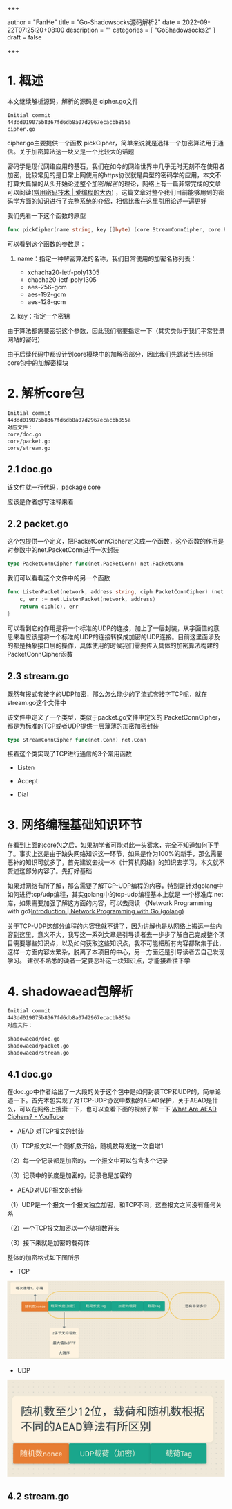 +++

author = "FanHe"
title = "Go-Shadowsocks源码解析2"
date = 2022-09-22T07:25:20+08:00
description = ""
categories = [
 "GoShadowsocks2"
]
draft = false

+++

# 1. 概述

本文继续解析源码，解析的源码是 cipher.go文件

```textile
Initial commit
443dd019075b8367fd6db8a07d2967ecacbb855a
cipher.go
```

cipher.go主要提供一个函数 pickCipher，简单来说就是选择一个加密算法用于通信。关于加密算法这一块又是一个比较大的话题

密码学是现代网络应用的基石，我们在如今的网络世界中几乎无时无刻不在使用者加密，比较常见的是日常上网使用的https协议就是典型的密码学的应用，本文不打算大篇幅的从头开始论述整个加密/解密的理论，网络上有一篇非常完成的文章可以阅读([常用密码技术 | 爱编程的大丙](https://subingwen.cn/golang/cryptology/)) ，这篇文章对整个我们目前能够用到的密码学方面的知识进行了完整系统的介绍，相信比我在这里引用论述一遍更好

我们先看一下这个函数的原型

```go
func pickCipher(name string, key []byte) (core.StreamConnCipher, core.PacketConnCipher, error)
```

可以看到这个函数的参数是：

1. name：指定一种解密算法的名称，我们日常使用的加密名称列表：
   
   - xchacha20-ietf-poly1305
   - chacha20-ietf-poly1305
   - aes-256-gcm
   - aes-192-gcm
   - aes-128-gcm

2. key：指定一个密钥

由于算法都需要密钥这个参数，因此我们需要指定一下（其实类似于我们平常登录网站的密码）

由于后续代码中都设计到core模块中的加解密部分，因此我们先跳转到去剖析 core包中的加解密模块

# 2. 解析core包

```textile
Initial commit
443dd019075b8367fd6db8a07d2967ecacbb855a
对应文件：
core/doc.go
core/packet.go
core/stream.go
```

## 2.1 doc.go

该文件就一行代码，package core

应该是作者想写注释来着

## 2.2 packet.go

这个包提供一个定义，把PacketConnCipher定义成一个函数，这个函数的作用是对参数中的net.PacketConn进行一次封装

```go
type PacketConnCipher func(net.PacketConn) net.PacketConn
```

我们可以看看这个文件中的另一个函数

```go
func ListenPacket(network, address string, ciph PacketConnCipher) (net.PacketConn, error) {
    c, err := net.ListenPacket(network, address)
    return ciph(c), err
}
```

可以看到它的作用是将一个标准的UDP的连接，加上了一层封装，从字面值的意思来看应该是将一个标准的UDP的连接转换成加密的UDP连接。目前这里面涉及的都是抽象接口层的操作，具体使用的时候我们需要传入具体的加密算法构建的PacketConnCipher函数

## 2.3 stream.go

既然有报式套接字的UDP加密，那么怎么能少的了流式套接字TCP呢，就在stream.go这个文件中

该文件中定义了一个类型，类似于packet.go文件中定义的 PacketConnCipher，都是为标准的TCP或者UDP提供一层薄薄的加密加密封装

```go
type StreamConnCipher func(net.Conn) net.Conn
```

接着这个类实现了TCP进行通信的3个常用函数

- Listen

- Accept

- Dial

# 3. 网络编程基础知识环节

在看到上面的core包之后，如果初学者可能对此一头雾水，完全不知道如何下手了。事实上这是由于缺失网络知识这一环节，如果是作为100%的新手，那么需要恶补的知识可就多了，首先建议去找一本《计算机网络》的知识去学习，本文就不赘述这部分内容了。先打好基础

如果对网络有所了解，那么需要了解TCP-UDP编程的内容，特别是针对golang中如何进行tcp/udp编程，其实golang中的tcp-udp编程基本上就是 一个标准库 net 库，如果需要加强了解这方面的内容，可以去阅读 《Network Programming with go》[Introduction | Network Programming with Go (golang)](https://ipfs.io/ipfs/QmfYeDhGH9bZzihBUDEQbCbTc5k5FZKURMUoUvfmc27BwL/index.html)

关于TCP-UDP这部分编程的内容我就不讲了，因为讲解也是从网络上搬运一些内容到这里，意义不大，我写这一系列文章是引导读者去一步步了解自己完成整个项目需要哪些知识点，以及如何获取这些知识点，我不可能把所有内容都聚集于此，这样一方面内容太繁杂，脱离了本项目的中心，另一方面还是引导读者去自己发现学习。 建议不熟悉的读者一定要恶补这一块知识点，才能接着往下学

# 4. shadowaead包解析

```textile
Initial commit
443dd019075b8367fd6db8a07d2967ecacbb855a
对应文件：

shadowaead/doc.go
shadowaead/packet.go
shadowaead/stream.go
```

## 4.1 doc.go

在doc.go中作者给出了一大段的关于这个包中是如何封装TCP和UDP的，简单论述一下。首先本包实现了对TCP-UDP协议中数据的AEAD保护，关于AEAD是什么，可以在网络上搜索一下，也可以查看下面的视频了解一下 [What Are AEAD Ciphers? - YouTube](https://www.youtube.com/watch?v=od44W45sCQ4)

- AEAD 对TCP报文的封装

（1）TCP报文以一个随机数开始，随机数每发送一次自增1

（2）每一个记录都是加密的，一个报文中可以包含多个记录

（3）记录中的长度是加密的，记录也是加密的

- AEAD对UDP报文的封装

（1）UDP是一个报文一个报文独立加密，和TCP不同，这些报文之间没有任何关系

（2）一个TCP报文加密以一个随机数开头

（3）接下来就是加密的载荷体

整体的加密格式如下图所示

- TCP

<img src="/img/goshadow/AEAD-TCP.png" title="" alt="架构图" data-align="center">

- UDP

<img src="/img/goshadow/AEAD-UDP.png" title="" alt="架构图" data-align="center">

## 4.2 stream.go


